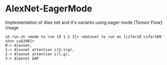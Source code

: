 # AlexNet-EagerMode
Implementation of Alex net and it's variants using eager mode [Tensor Flow]
Usage 
```
sh run.sh <mode to run [0 1 2 3]> <dataset to run on [cifar10 cifar100 shvn cub200]>
0-> Alexnet,
1-> Alexnet attention L(U,l+g),
2-> Alexnet attention L(l,g),
3-> Alexnet GAP
```
